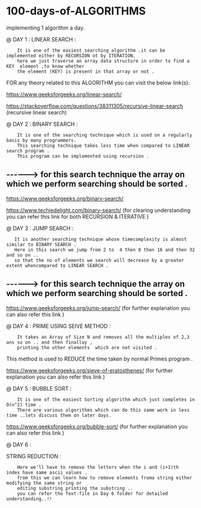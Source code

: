 # 100-days-of-ALGORITHMS
implementing 1 algorithm a day.


@ DAY 1  :
LINEAR SEARCH :

        It is one of the easiest searching algorithm .it can be implemented either by RECURSION ot by ITERATION.
        here we just traverse an array data structure in order to find a KEY  element ,to know whether 
        the element (KEY) is present in that array or not .    
       
 FOR any theory related to this ALGORITHM  you can visit the below link(s):
 
 https://www.geeksforgeeks.org/linear-search/
 
 https://stackoverflow.com/questions/38311305/recursive-linear-search  (recursive linear search)
 


@ DAY 2 :
BINARY SEARCH :

        It is one of the searching technique which is used on a regularly basis by many programmers.
        This searching technique takes less time when compared to LINEAR search program .
        This program can be implemented using recursion .
  ##  ------> for this search technique the array on which we perform searching should be sorted .
         
 https://www.geeksforgeeks.org/binary-search/
 
https://www.techiedelight.com/binary-search/  (for clearing understanding you can refer this link for both RECURSION & ITERATIVE )


@ DAY 3 :
JUMP SEARCH :
 
       It is another searching technique whose timecomplexity is almost similar to BINARY SEARCH . 
       Here in this search we jump from 2 to  4 then 8 then 16 and then 32 and so on .. 
       so that the no of elements we search will decrease by a greater extent whencompared to LINEAR SEARCH .
  ##  ------> for this search technique the array on which we perform searching should be sorted .
       
https://www.geeksforgeeks.org/jump-search/   (for further explanation you can also refer this link )


@ DAY 4 :
PRIME USING SEIVE METHOD :
 
        It takes an Array of Size N and removes all the multiples of 2,3 ans so on .. and then finallay ,
        printing the other elements  which are not visited .
   This method is used to REDUCE the time taken by normal Primes program .
        
https://www.geeksforgeeks.org/sieve-of-eratosthenes/  (for further explanation you can also refer this link )

@ DAY 5 :
BUBBLE SORT :

        It is one of the easiest Sorting algorithm which just completes in O(n^2) time .
        There are various algorithms which can do this same work in less time ..lets discuss them on later days.
     
 https://www.geeksforgeeks.org/bubble-sort/    (for further explanation you can also refer this link )
 
 @ DAY 6 :
 
 STRING REDUCTION :
 
        Here we'll have to remove the letters when the i and (i+1)th  index have same ascii values .
        from this we can learn how to remove elements froma string either modifying the same string or 
        editing substring printing the substring ..
        you can refer the Text-file in Day 6 folder for detailed understanding..!!
